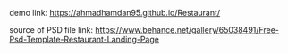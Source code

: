 demo link: https://ahmadhamdan95.github.io/Restaurant/

source of PSD file link: https://www.behance.net/gallery/65038491/Free-Psd-Template-Restaurant-Landing-Page
